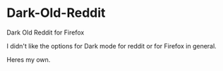 # Dark-Old-Reddit
Dark Old Reddit for Firefox

I didn't like the options for Dark mode for reddit or for Firefox in general.

Heres my own.
